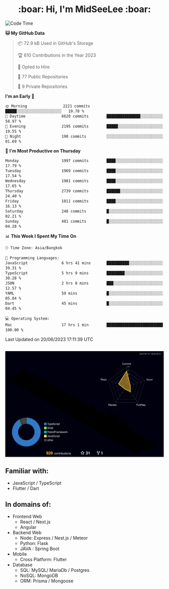 <h1 align="center"> :boar: Hi, I'm MidSeeLee :boar:</h1>
 
<!--START_SECTION:waka-->
![Code Time](http://img.shields.io/badge/Code%20Time-653%20hrs%2052%20mins-blue)

**🐱 My GitHub Data** 

> 📦 72.9 kB Used in GitHub's Storage 
 > 
> 🏆 610 Contributions in the Year 2023
 > 
> 💼 Opted to Hire
 > 
> 📜 77 Public Repositories 
 > 
> 🔑 9 Private Repositories 
 > 
**I'm an Early 🐤** 

```text
🌞 Morning                2221 commits        █████░░░░░░░░░░░░░░░░░░░░   19.78 % 
🌆 Daytime                6620 commits        ███████████████░░░░░░░░░░   58.97 % 
🌃 Evening                2195 commits        █████░░░░░░░░░░░░░░░░░░░░   19.55 % 
🌙 Night                  190 commits         ░░░░░░░░░░░░░░░░░░░░░░░░░   01.69 % 
```
📅 **I'm Most Productive on Thursday** 

```text
Monday                   1997 commits        ████░░░░░░░░░░░░░░░░░░░░░   17.79 % 
Tuesday                  1969 commits        ████░░░░░░░░░░░░░░░░░░░░░   17.54 % 
Wednesday                1981 commits        ████░░░░░░░░░░░░░░░░░░░░░   17.65 % 
Thursday                 2739 commits        ██████░░░░░░░░░░░░░░░░░░░   24.40 % 
Friday                   1811 commits        ████░░░░░░░░░░░░░░░░░░░░░   16.13 % 
Saturday                 248 commits         █░░░░░░░░░░░░░░░░░░░░░░░░   02.21 % 
Sunday                   481 commits         █░░░░░░░░░░░░░░░░░░░░░░░░   04.28 % 
```


📊 **This Week I Spent My Time On** 

```text
🕑︎ Time Zone: Asia/Bangkok

💬 Programming Languages: 
JavaScript               6 hrs 41 mins       ██████████░░░░░░░░░░░░░░░   39.31 % 
TypeScript               5 hrs 9 mins        ████████░░░░░░░░░░░░░░░░░   30.28 % 
JSON                     2 hrs 8 mins        ███░░░░░░░░░░░░░░░░░░░░░░   12.57 % 
YAML                     59 mins             █░░░░░░░░░░░░░░░░░░░░░░░░   05.84 % 
Dart                     45 mins             █░░░░░░░░░░░░░░░░░░░░░░░░   04.45 % 

💻 Operating System: 
Mac                      17 hrs 1 min        █████████████████████████   100.00 % 
```


 Last Updated on 20/06/2023 17:11:39 UTC
<!--END_SECTION:waka-->

##

![](./profile-3d-contrib/profile-night-rainbow.svg)

## Familiar with:
- JavaScript / TypeScript
- Flutter / Dart

## In domains of:
- Frontend Web
  - React / Next.js
  - Angular
- Backend Web
  - Node: Express / Nest.js / Meteor
  - Python: Flask
  - JAVA : Spring Boot
- Mobile
  - Cross Platform: Flutter
- Database
  - SQL: MySQL/ MariaDb / Postgres
  - NoSQL: MongoDB
  - ORM: Prisma / Mongoose
